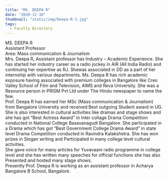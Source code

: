 ```yaml
---
title: "MS. DEEPA R"
date: "2020-12-10"
thumbnail: "static/img/Deepa-R-1.jpg"
tags:
  - Faculty Directory
---
```


MS. DEEPA R  
Assistant Professor  
Area: Mass communication & Journalism  
Mrs. Deepa R, Assistant professor has Industry – Academic Experience. She has started her industry career as a radio jockey in AIR (All India Radio) and continuing her expertise as RJ. Shewas associated in DD as a part of her internship with various departments. Ms. Deepa R has rich academic exposure having associated with premium colleges in Bangalore like Creo Valley School of Film and Television, AIMS and Reva University. She was a Resource person in PRISM Pvt Ltd under The Hindu newspaper to name the few.  
Prof. Deepa R has earned her MSc (Mass communication & Journalism) from Bangalore University and received Best outgoing Student award in UG. She is also interested in cultural activities like dramas and stage shows and she has got “Best Actress Award” in Inter collage Drama Competition conducted in National College Basavanagudi Bangalore. She participated in a Drama which has got “Best Government College Drama Award” in state level Drama Competition conducted in Ravindra Kalakshetra. She has won prizes in Slogan writing and Participated in many college level cultural activities.  
She gave voice for many articles for Yuvavaani radio programme in college level and she has written many speeches for official functions she has also Presented and hosted many stage shows.  
Presently Prof. Deepa R is working as an assistant professor in Acharya Bangalore B School, Bangalore.
